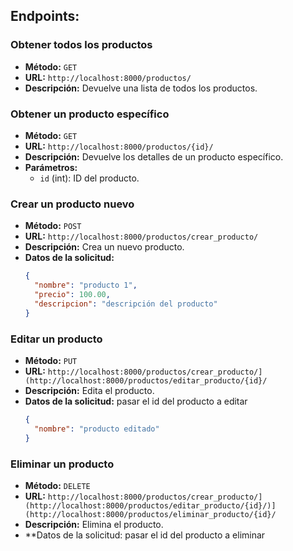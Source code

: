 ## Endpoints:

### Obtener todos los productos
- **Método:** `GET`
- **URL:** `http://localhost:8000/productos/`
- **Descripción:** Devuelve una lista de todos los productos.

### Obtener un producto específico
- **Método:** `GET`
- **URL:** `http://localhost:8000/productos/{id}/`
- **Descripción:** Devuelve los detalles de un producto específico.
- **Parámetros:**
  - `id` (int): ID del producto.

### Crear un producto nuevo
- **Método:** `POST`
- **URL:** `http://localhost:8000/productos/crear_producto/`
- **Descripción:** Crea un nuevo producto.
- **Datos de la solicitud:**
  ```json
  {
    "nombre": "producto 1",
    "precio": 100.00,
    "descripcion": "descripción del producto"
  }

### Editar un producto 
- **Método:** `PUT`
- **URL:** `http://localhost:8000/productos/crear_producto/](http://localhost:8000/productos/editar_producto/{id}/`
- **Descripción:** Edita el producto.
- **Datos de la solicitud:**  pasar el id del producto a editar
  ```json
  {
    "nombre": "producto editado"
  }
### Eliminar un producto 
- **Método:** `DELETE`
- **URL:** `http://localhost:8000/productos/crear_producto/](http://localhost:8000/productos/editar_producto/{id}/)](http://localhost:8000/productos/eliminar_producto/{id}/`
- **Descripción:** Elimina el producto.
- **Datos de la solicitud: pasar el id del producto a eliminar
